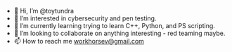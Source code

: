 - 👋 Hi, I’m @toytundra
- 👀 I’m interested in cybersecurity and pen testing.
- 🌱 I’m currently learning trying to learn C++, Python, and PS scripting.
- 💞️ I’m looking to collaborate on anything interesting - red teaming maybe.
- 📫 How to reach me workhorsev@gmail.com

<!---
toytundra/toytundra is a ✨ special ✨ repository because its `README.md` (this file) appears on your GitHub profile.
You can click the Preview link to take a look at your changes.
--->
